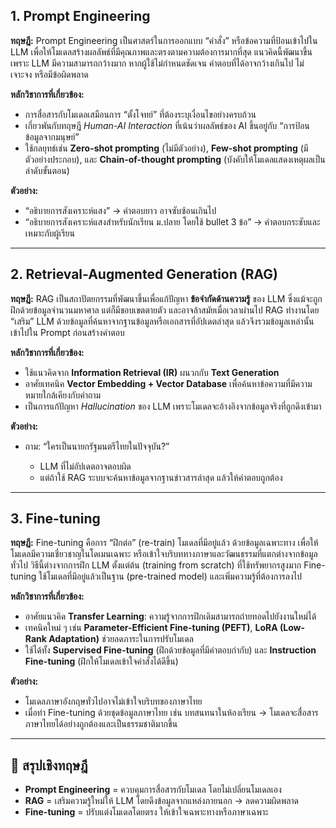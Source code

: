## 1. Prompt Engineering

**ทฤษฎี:**
Prompt Engineering เป็นศาสตร์ในการออกแบบ “คำสั่ง” หรือข้อความที่ป้อนเข้าไปใน LLM เพื่อให้โมเดลสร้างผลลัพธ์ที่มีคุณภาพและตรงตามความต้องการมากที่สุด แนวคิดนี้พัฒนาขึ้นเพราะ LLM มีความสามารถกว้างมาก หากผู้ใช้ไม่กำหนดชัดเจน คำตอบที่ได้อาจกว้างเกินไป ไม่เจาะจง หรือมีข้อผิดพลาด

**หลักวิชาการที่เกี่ยวข้อง:**

* การสื่อสารกับโมเดลเสมือนการ “ตั้งโจทย์” ที่ต้องระบุเงื่อนไขอย่างครบถ้วน
* เกี่ยวพันกับทฤษฎี *Human-AI Interaction* ที่เน้นว่าผลลัพธ์ของ AI ขึ้นอยู่กับ “การป้อนข้อมูลจากมนุษย์”
* ใช้กลยุทธ์เช่น **Zero-shot prompting** (ไม่มีตัวอย่าง), **Few-shot prompting** (มีตัวอย่างประกอบ), และ **Chain-of-thought prompting** (บังคับให้โมเดลแสดงเหตุผลเป็นลำดับขั้นตอน)

**ตัวอย่าง:**

* “อธิบายการสังเคราะห์แสง” → คำตอบยาว อาจซับซ้อนเกินไป
* “อธิบายการสังเคราะห์แสงสำหรับนักเรียน ม.ปลาย โดยใช้ bullet 3 ข้อ” → คำตอบกระชับและเหมาะกับผู้เรียน

---

## 2. Retrieval-Augmented Generation (RAG)

**ทฤษฎี:**
RAG เป็นสถาปัตยกรรมที่พัฒนาขึ้นเพื่อแก้ปัญหา **ข้อจำกัดด้านความรู้** ของ LLM ซึ่งแม้จะถูกฝึกด้วยข้อมูลจำนวนมหาศาล แต่ก็มีขอบเขตตายตัว และอาจล้าสมัยเมื่อเวลาผ่านไป RAG ทำงานโดย “เสริม” LLM ด้วยข้อมูลที่ค้นหาจากฐานข้อมูลหรือเอกสารที่อัปเดตล่าสุด แล้วจึงรวมข้อมูลเหล่านั้นเข้าไปใน Prompt ก่อนสร้างคำตอบ

**หลักวิชาการที่เกี่ยวข้อง:**

* ใช้แนวคิดจาก **Information Retrieval (IR)** ผนวกกับ **Text Generation**
* อาศัยเทคนิค **Vector Embedding + Vector Database** เพื่อค้นหาข้อความที่มีความหมายใกล้เคียงกับคำถาม
* เป็นการแก้ปัญหา *Hallucination* ของ LLM เพราะโมเดลจะอ้างอิงจากข้อมูลจริงที่ถูกดึงเข้ามา

**ตัวอย่าง:**

* ถาม: “ใครเป็นนายกรัฐมนตรีไทยในปัจจุบัน?”

  * LLM ที่ไม่อัปเดตอาจตอบผิด
  * แต่ถ้าใช้ RAG ระบบจะค้นหาข้อมูลจากฐานข่าวสารล่าสุด แล้วให้คำตอบถูกต้อง

---

## 3. Fine-tuning

**ทฤษฎี:**
Fine-tuning คือการ “ฝึกต่อ” (re-train) โมเดลที่มีอยู่แล้ว ด้วยข้อมูลเฉพาะทาง เพื่อให้โมเดลมีความเชี่ยวชาญในโดเมนเฉพาะ หรือเข้าใจบริบททางภาษาและวัฒนธรรมที่แตกต่างจากข้อมูลทั่วไป วิธีนี้ต่างจากการฝึก LLM ตั้งแต่ต้น (training from scratch) ที่ใช้ทรัพยากรสูงมาก Fine-tuning ใช้โมเดลที่มีอยู่แล้วเป็นฐาน (pre-trained model) และเพิ่มความรู้ที่ต้องการลงไป

**หลักวิชาการที่เกี่ยวข้อง:**

* อาศัยแนวคิด **Transfer Learning**: ความรู้จากการฝึกเดิมสามารถถ่ายทอดไปยังงานใหม่ได้
* เทคนิคใหม่ ๆ เช่น **Parameter-Efficient Fine-tuning (PEFT)**, **LoRA (Low-Rank Adaptation)** ช่วยลดภาระในการปรับโมเดล
* ใช้ได้ทั้ง **Supervised Fine-tuning** (ฝึกด้วยข้อมูลที่มีคำตอบกำกับ) และ **Instruction Fine-tuning** (ฝึกให้โมเดลเข้าใจคำสั่งได้ดีขึ้น)

**ตัวอย่าง:**

* โมเดลภาษาอังกฤษทั่วไปอาจไม่เข้าใจบริบทของภาษาไทย
* เมื่อทำ Fine-tuning ด้วยชุดข้อมูลภาษาไทย เช่น บทสนทนาในห้องเรียน → โมเดลจะสื่อสารภาษาไทยได้อย่างถูกต้องและเป็นธรรมชาติมากขึ้น

---

## 🔑 สรุปเชิงทฤษฎี

* **Prompt Engineering** = ควบคุมการสื่อสารกับโมเดล โดยไม่เปลี่ยนโมเดลเอง
* **RAG** = เสริมความรู้ใหม่ให้ LLM โดยดึงข้อมูลจากแหล่งภายนอก → ลดความผิดพลาด
* **Fine-tuning** = ปรับแต่งโมเดลโดยตรง ให้เข้าใจเฉพาะทางหรือภาษาเฉพาะ

